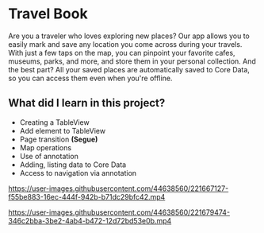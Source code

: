 # Travel Book
Are you a traveler who loves exploring new places? Our app allows you to easily mark and save any location you come across during your travels. With just a few taps on the map, you can pinpoint your favorite cafes, museums, parks, and more, and store them in your personal collection. And the best part? All your saved places are automatically saved to Core Data, so you can access them even when you're offline. 
## What did I learn in this project?

 - Creating a TableView
 - Add element to TableView
 - Page transition **(Segue)**
 - Map operations
 - Use of annotation
 - Adding, listing data to Core Data
 - Access to navigation via annotation


https://user-images.githubusercontent.com/44638560/221667127-f55be883-16ec-444f-942b-b71dc29bfc42.mp4



https://user-images.githubusercontent.com/44638560/221679474-346c2bba-3be2-4ab4-b472-12d72bd53e0b.mp4

